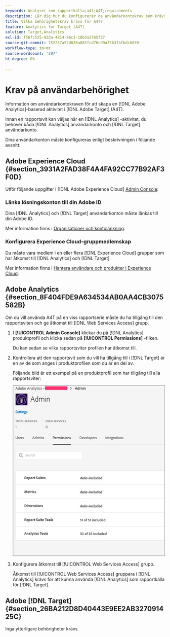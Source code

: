 ```yaml
---
keywords: Analyser som rapportkälla;a4t;A4T;requirements
description: Lär dig hur du konfigurerar de användarkontokrav som krävs för att skapa en Adobe Analytics-baserad aktivitet i Adobe [!DNL Target] använda Analytics för [!DNL Target] (A4T).
title: Vilka behörighetskrav krävs för A4T?
feature: Analytics for Target (A4T)
solution: Target,Analytics
exl-id: f56fc525-92da-4814-86c1-18b3a2765f37
source-git-commit: 152257a52d836a88ffcd76cd9af5b3fbfbdc0839
workflow-type: tm+mt
source-wordcount: '297'
ht-degree: 0%

---
```


# Krav på användarbehörighet

Information om användarkontokraven för att skapa en [!DNL Adobe Analytics]-baserad aktivitet i [!DNL Adobe Target] (A4T).

Innan en rapportsvit kan väljas när en [!DNL Analytics] -aktivitet, du behöver båda [!DNL Analytics] användarkonto och [!DNL Target] användarkonto.

Dina användarkonton måste konfigureras enligt beskrivningen i följande avsnitt:

## Adobe Experience Cloud {#section_3931A2FAD38F4A4FA92CC77B92AF3F0D}

Utför följande uppgifter i [!DNL Adobe Experience Cloud] [Admin Console](https://adminconsole.adobe.com):

### Länka lösningskonton till din Adobe ID

Dina [!DNL Analytics] och [!DNL Target] användarkonton måste länkas till din Adobe ID.

Mer information finns i [Organisationer och kontolänkning](https://experienceleague.adobe.com/docs/core-services/interface/administration/organizations.html?lang=en).

### Konfigurera Experience Cloud-gruppmedlemskap

Du måste vara medlem i en eller flera [!DNL Experience Cloud] grupper som har åtkomst till [!DNL Analytics] och [!DNL Target].

Mer information finns i [Hantera användare och produkter i Experience Cloud](https://experienceleague.adobe.com/docs/core-services/interface/manage-users-and-products/admin-getting-started.html).

## Adobe Analytics {#section_8F404FDE9A634534AB0AA4CB3075582B}

Om du vill använda A4T på en viss rapportserie måste du ha tillgång till den rapportsviten och ge åtkomst till [!DNL Web Services Access] grupp.

1. I **[!UICONTROL Admin Console]** klickar du på [!DNL Analytics] produktprofil och klicka sedan på **[!UICONTROL Permissions]** -fliken.

   Du kan sedan se vilka rapportsviter profilen har åtkomst till.

1. Kontrollera att den rapportsvit som du vill ha tillgång till i [!DNL Target] är en av de som anges i produktprofilen som du är en del av.

   Följande bild är ett exempel på en produktprofil som har tillgång till alla rapportsviter:

   ![Behörighetsfliken Admin Console](/help/main/c-integrating-target-with-mac/a4t/assets/permissions-tab.png)

1. Konfigurera åtkomst till [!UICONTROL Web Services Access] grupp.

   Åtkomst till [!UICONTROL Web Services Access] gruppera i [!DNL Analytics] krävs för att kunna använda [!DNL Analytics] som rapportkälla för [!DNL Target].


## Adobe [!DNL Target] {#section_26BA212D8D40443E9EE2AB327091425C}

Inga ytterligare behörigheter krävs.
